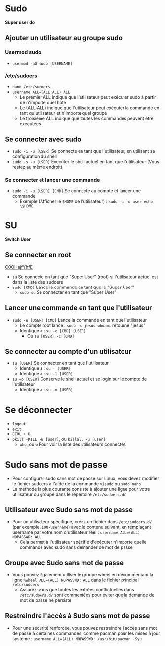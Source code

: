 # Sudo
**__Super user do__**
## Ajouter un utilisateur au groupe sudo
### Usermod sudo
- `usermod -aG sudo [USERNAME]`
### /etc/sudoers
- `nano /etc/sudoers`
- `username ALL=(ALL:ALL) ALL`
  - Le premier ALL indique que l'utilisateur peut exécuter sudo à partir de n'importe quel hôte
  - Le (ALL:ALL) indique que l'utilisateur peut exécuter la commande en tant qu'utilisateur et n'importe quel groupe
  - Le troisième ALL indique que toutes les commandes peuvent être exécutées
## Se connecter avec sudo
- `sudo -i -u [USER]` Se connecte en tant que l'utilisateur, en utilisant sa configuration du shell
- `sudo -s -u [USER]` Executer le shell actuel en tant que l'utilisateur (Vous restez au même endroit)
### Se connecter et lancer une commande
- `sudo -i -u [USER] [CMD]` Se connecte au compte et lancer une commande
  - Exemple (Afficher le `$HOME` de l'utilisateur) : `sudo -i -u user echo \$HOME`

# SU
**__Switch User__**
## Se connecter en root
[C0OHejfYhfE](https://youtube.com/watch?v=C0OHejfYhfE)
- `su` Se connecte en tant que "Super User" (root)  si l'utilisateur actuel est dans la liste des sudoers
- `sudo [CMD]` Lance la commande en tant que le "Super User"
  - `sudo su` Se connecter en tant que "Super User"
## Lancer une commande en tant que l'utilisateur
- `sudo -u [USER] [CMD]` Lance la commande en tant que l'utilisateur
  - Le compte root lance : `sudo -u jesus whoami` retourne "jesus"
  - Identique à : `su -c [CMD] [USER]`
    - Ou `su [USER] -c [CMD]`
## Se connecter au compte d'un utilisateur
- `su [USER]` Se connecter en tant que l'utilisateur
  - Identique à : `su - [USER]`
  - Identique à : `su -l [USER]`
- `su –p [USER]` Conserve le shell actuel et se login sur le compte de l'utilisateur
  - Identique à : `su –m [USER]`

# Se déconnecter
- `logout`
- `exit`
- `CTRL + D`
- `pkill -KILL -u [user]`, ou `killall -u [user]`
  - `who`, ou `w` Pour voir la liste des utilisateurs connectés

# Sudo sans mot de passe
- Pour configurer sudo sans mot de passe sur Linux, vous devez modifier le fichier sudoers à l'aide de la commande `visudo` ou `sudo nano`
- La méthode la plus courante consiste à ajouter une ligne pour votre utilisateur ou groupe dans le répertoire `/etc/sudoers.d/`
## Utilisateur avec Sudo sans mot de passe
- Pour un utilisateur spécifique, créez un fichier dans `/etc/sudoers.d/` (par exemple, `100-username`) avec le contenu suivant, en remplaçant username par votre nom d'utilisateur réel : `username ALL=(ALL) NOPASSWD: ALL`
  - Cela permet à l'utilisateur spécifié d'exécuter n'importe quelle commande avec sudo sans demander de mot de passe
## Groupe avec Sudo sans mot de passe
- Vous pouvez également utiliser le groupe wheel en décommentant la ligne `%wheel ALL=(ALL) NOPASSWD: ALL` dans le fichier principal `/etc/sudoers`
  - Assurez-vous que toutes les entrées conflictuelles dans `/etc/sudoers.d/` sont commentées pour éviter que la demande de mot de passe ne persiste
## Restreindre l'accès à Sudo sans mot de passe
- Pour une sécurité renforcée, vous pouvez restreindre l'accès sans mot de passe à certaines commandes, comme pacman pour les mises à jour système : `username ALL=(ALL) NOPASSWD: /usr/bin/pacman -Syu`